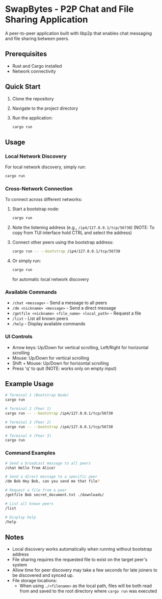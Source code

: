 # SwapBytes - P2P Chat and File Sharing Application

A peer-to-peer application built with libp2p that enables chat messaging and file sharing between peers.

## Prerequisites

- Rust and Cargo installed
- Network connectivity

## Quick Start

1. Clone the repository
2. Navigate to the project directory
3. Run the application:

   ```bash
   cargo run
   ```

## Usage

### Local Network Discovery

For local network discovery, simply run:

```bash
cargo run
```

### Cross-Network Connection

To connect across different networks:

1. Start a bootstrap node:

   ```bash
   cargo run
   ```

2. Note the listening address (e.g., `/ip4/127.0.0.1/tcp/56730`)
(NOTE: To copy from TUI interface hold CTRL and select the address)

3. Connect other peers using the bootstrap address:

   ```bash
   cargo run -- --bootstrap /ip4/127.0.0.1/tcp/56730
   ```

4. Or simply run:

   ```bash
   cargo run
   ```

   for automatic local network discovery

### Available Commands

- `/chat <message>` - Send a message to all peers
- `/dm <nickname> <message>` - Send a direct message
- `/getfile <nickname> <file_name> <local_path>` - Request a file
- `/list` - List all known peers
- `/help` - Display available commands

### UI Controls

- Arrow keys: Up/Down for vertical scrolling, Left/Right for horizontal scrolling
- Mouse: Up/Down for vertical scrolling
- Shift + Mouse: Up/Down for horizontal scrolling
- Press 'q' to quit (NOTE: works only on empty input)

## Example Usage

```bash
# Terminal 1 (Bootstrap Node)
cargo run

# Terminal 2 (Peer 1)
cargo run -- --bootstrap /ip4/127.0.0.1/tcp/56730

# Terminal 3 (Peer 2)
cargo run -- --bootstrap /ip4/127.0.0.1/tcp/56730

# Terminal 4 (Peer 3)
cargo run
```

### Command Examples

```bash
# Send a broadcast message to all peers
/chat Hello from Alice!

# Send a direct message to a specific peer
/dm Bob Hey Bob, can you send me that file?

# Request a file from a peer
/getfile Bob secret_document.txt ./downloads/

# List all known peers
/list

# Display help
/help
```

## Notes

- Local discovery works automatically when running without bootstrap address
- File sharing requires the requested file to exist on the target peer's system
- Allow time for peer discovery may take a few seconds for late joiners to be discovered and synced up.
- File storage locations:
  - When using `./<filename>` as the local path, files will be both read from and saved to the root directory where `cargo run` was executed
